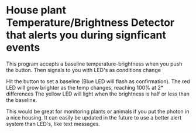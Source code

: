 # House plant Temperature/Brightness Detector that alerts you during signficant events
This program accepts a baseline temperature-brightness when you push the button. Then signals to you with LED's as conditions change

Hit the button to set a baseline (Blue LED will flash as confirmation).
The red LED will grow brighter as the temp changes, reaching 100% at 2* differences
The yellow LED will light when the brightness is half or less than the baseline.

This would be great for monitoring plants or animals if you put the photon in a nice housing.
It can easily be updated in the future to use a better alert system than LED's, like text messages.

